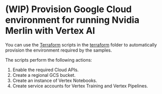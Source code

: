 # (WIP) Provision Google Cloud environment for running Nvidia Merlin with Vertex AI

You can use the [Terraform](https://www.terraform.io/) scripts in the [terraform](terraform) folder to automatically provision the environment required by the samples. 

The scripts perform the following actions:
1. Enable the required Cloud APIs.
2. Create a regional GCS bucket.
3. Create an instance of Vertex Notebooks.
4. Create service accounts for Vertex Training and Vertex Pipelines.